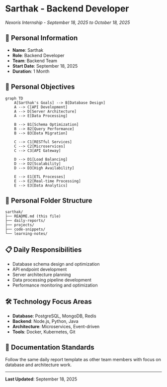 # Sarthak - Backend Developer
*Nexoris Internship - September 18, 2025 to October 18, 2025*

## 👤 Personal Information
- **Name**: Sarthak
- **Role**: Backend Developer
- **Team**: Backend Team
- **Start Date**: September 18, 2025
- **Duration**: 1 Month

## 🎯 Personal Objectives

```mermaid
graph TD
    A[Sarthak's Goals] --> B[Database Design]
    A --> C[API Development]
    A --> D[Server Architecture]
    A --> E[Data Processing]
    
    B --> B1[Schema Optimization]
    B --> B2[Query Performance]
    B --> B3[Data Migration]
    
    C --> C1[RESTful Services]
    C --> C2[Microservices]
    C --> C3[API Gateway]
    
    D --> D1[Load Balancing]
    D --> D2[Scalability]
    D --> D3[High Availability]
    
    E --> E1[ETL Processes]
    E --> E2[Real-time Processing]
    E --> E3[Data Analytics]
```

## 📁 Personal Folder Structure

```
sarthak/
├── README.md (this file)
├── daily-reports/
├── projects/
├── code-snippets/
└── learning-notes/
```

## 📋 Daily Responsibilities
- Database schema design and optimization
- API endpoint development
- Server architecture planning
- Data processing pipeline development
- Performance monitoring and optimization

## 🛠️ Technology Focus Areas
- **Database**: PostgreSQL, MongoDB, Redis
- **Backend**: Node.js, Python, Java
- **Architecture**: Microservices, Event-driven
- **Tools**: Docker, Kubernetes, Git

## 📝 Documentation Standards
Follow the same daily report template as other team members with focus on database and architecture work.

---
**Last Updated**: September 18, 2025

